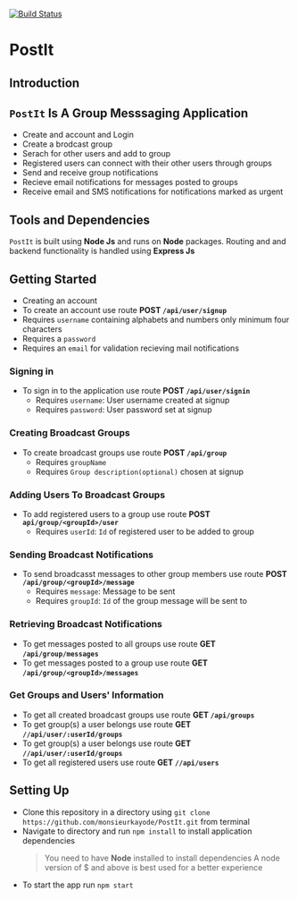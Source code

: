 [![Build Status](https://travis-ci.org/monsieurkayode/PostIt.svg?branch=testmodel)](https://travis-ci.org/monsieurkayode/PostIt)
# PostIt

## Introduction

## `PostIt` Is A Group Messsaging Application
* Create and account and Login
* Create a brodcast group
* Serach for other users and add to group
* Registered users can connect with their other users through groups
* Send and receive group notifications
* Recieve email notifications for messages posted to groups
* Receive email and SMS notifications for notifications marked as urgent

## Tools and Dependencies
`PostIt` is built using **Node Js** and runs on **Node** packages. Routing and
and backend functionality is handled using **Express Js**

## Getting Started
* Creating an account
 * To create an account use route **POST `/api/user/signup`**
 * Requires `username` containing alphabets and numbers only minimum four characters
 * Requires a `password`
 * Requires an `email` for validation recieving mail notifications

### Signing in
* To sign in to the application use route **POST `/api/user/signin`**
  * Requires `username`: User username created at signup
  * Requires `password`: User password set at signup

### Creating Broadcast Groups
* To create broadcast groups use route **POST `/api/group`**
  * Requires `groupName`
  * Requires `Group description(optional)` chosen at signup

### Adding Users To Broadcast Groups
* To add registered users to a  group use route **POST `api/group/<groupId>/user`**
  * Requires `userId`: `Id` of registered user to be added to group

### Sending Broadcast Notifications
* To send broadcasst messages to other group members use route **POST `/api/group/<groupId>/message`**
  * Requires `message`: Message to be sent
  * Requires `groupId`: `Id` of the group message will be sent to

### Retrieving Broadcast Notifications
* To get messages posted to all groups use route **GET `/api/group/messages`**
* To get messages posted to a group use route **GET `/api/group/<groupId>/messages`**

### Get Groups and Users' Information
* To get all created broadcast groups use route **GET `/api/groups`**
* To get group(s) a user belongs use route **GET `//api/user/:userId/groups`**
* To get group(s) a user belongs use route **GET `//api/user/:userId/groups`**
* To get all registered users use route **GET `//api/users`**


## Setting Up
* Clone this repository in a directory using `git clone https://github.com/monsieurkayode/PostIt.git`
from terminal
* Navigate to directory and run `npm install` to install application dependencies
  >You need to have **Node** installed to install dependencies
  >A node version of $ and above is best used for a better experience
* To start the app run `npm start`